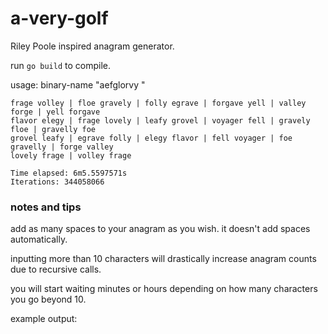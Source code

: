 # a-very-golf
Riley Poole inspired anagram generator.

run `go build` to compile.

usage: binary-name "aefglorvy "


```./a-glove-fry.exe "aefglorvyle "
frage volley | floe gravely | folly egrave | forgave yell | valley forge | yell forgave
flavor elegy | frage lovely | leafy grovel | voyager fell | gravely floe | gravelly foe
grovel leafy | egrave folly | elegy flavor | fell voyager | foe gravelly | forge valley
lovely frage | volley frage

Time elapsed: 6m5.5597571s
Iterations: 344058066
```

### notes and tips
add as many spaces to your anagram as you wish. it doesn't add spaces automatically.

inputting more than 10 characters will drastically increase anagram counts due to recursive calls.

you will start waiting minutes or hours depending on how many characters you go beyond 10.

example output:
